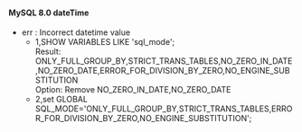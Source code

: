 #### MySQL 8.0 dateTime 
* err : Incorrect datetime value  
    * 1,SHOW VARIABLES LIKE 'sql_mode';     
    Result: ONLY_FULL_GROUP_BY,STRICT_TRANS_TABLES,NO_ZERO_IN_DATE,NO_ZERO_DATE,ERROR_FOR_DIVISION_BY_ZERO,NO_ENGINE_SUBSTITUTION    
    Option: Remove NO_ZERO_IN_DATE,NO_ZERO_DATE   
    * 2,set GLOBAL SQL_MODE='ONLY_FULL_GROUP_BY,STRICT_TRANS_TABLES,ERROR_FOR_DIVISION_BY_ZERO,NO_ENGINE_SUBSTITUTION';  